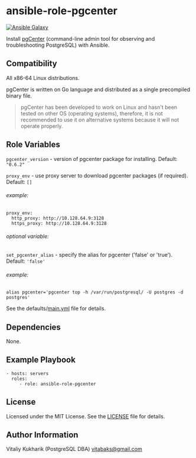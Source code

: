 # ansible-role-pgcenter

[![Ansible Galaxy](https://img.shields.io/badge/galaxy-vitabaks.ansible__role__pgcenter-blue.svg)](https://galaxy.ansible.com/vitabaks/ansible_role_pgcenter/)

Install [pgCenter](https://github.com/lesovsky/pgcenter) (command-line admin tool for observing and troubleshooting PostgreSQL) with Ansible.


## Compatibility
All x86-64 Linux distributions.

pgCenter is written on Go language and distributed as a single precompiled binary file.

> pgCenter has been developed to work on Linux and hasn't been tested on other OS (operating systems), therefore, it is not recommended to use it on alternative systems because it will not operate properly.

## Role Variables
`pgcenter_version` - version of pgcenter package for installing. Default: `"0.6.2"`

`proxy_env` - use proxy server to download pgcenter packages (if required). Default: `[]`
###### example:
```
proxy_env:
  http_proxy: http://10.128.64.9:3128
  https_proxy: http://10.128.64.9:3128
```

###### optional variable:
`set_pgcenter_alias` - specify the alias for pgcenter ('false' or 'true'). Default: `'false'`
###### example:
```
alias pgcenter='pgcenter top -h /var/run/postgresql/ -U postgres -d postgres'
```

See the defaults/[main.yml](./defaults/main.yml) file for details.


## Dependencies
None.

## Example Playbook

    - hosts: servers
      roles:
         - role: ansible-role-pgcenter


## License
Licensed under the MIT License. See the [LICENSE](./LICENSE) file for details.


## Author Information
Vitaliy Kukharik (PostgreSQL DBA) vitabaks@gmail.com
